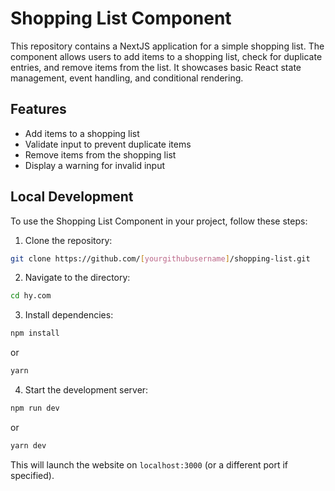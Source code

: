 # Shopping List Component

This repository contains a NextJS application for a simple shopping list. The component allows users to add items to a shopping list, check for duplicate entries, and remove items from the list. It showcases basic React state management, event handling, and conditional rendering.

## Features

-   Add items to a shopping list
-   Validate input to prevent duplicate items
-   Remove items from the shopping list
-   Display a warning for invalid input

## Local Development

To use the Shopping List Component in your project, follow these steps:

1. Clone the repository:

```bash
git clone https://github.com/[yourgithubusername]/shopping-list.git
```

2. Navigate to the directory:

```bash
cd hy.com
```

3. Install dependencies:

```bash
npm install
```

or

```bash
yarn
```

4. Start the development server:

```bash
npm run dev
```

or

```bash
yarn dev
```

This will launch the website on `localhost:3000` (or a different port if specified).
